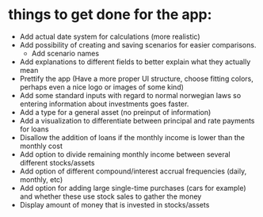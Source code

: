 # things to get done for the app:
- Add actual date system for calculations (more realistic)
- Add possibility of creating and saving scenarios for easier comparisons.
    - Add scenario names
- Add explanations to different fields to better explain what they actually mean
- Prettify the app (Have a more proper UI structure, choose fitting colors, perhaps even a nice logo or images of some kind)
- Add some standard inputs with regard to normal norwegian laws so entering information about investments goes faster.
- Add a type for a general asset (no preinput of information)
- Add a visualization to differentiate between principal and rate payments for loans
- Disallow the addition of loans if the monthly income is lower than the monthly cost
- Add option to divide remaining monthly income between several different stocks/assets
- Add option of different compound/interest accrual frequencies (daily, monthly, etc)
- Add option for adding large single-time purchases (cars for example) and whether these use stock sales to gather the money
- Display amount of money that is invested in stocks/assets
